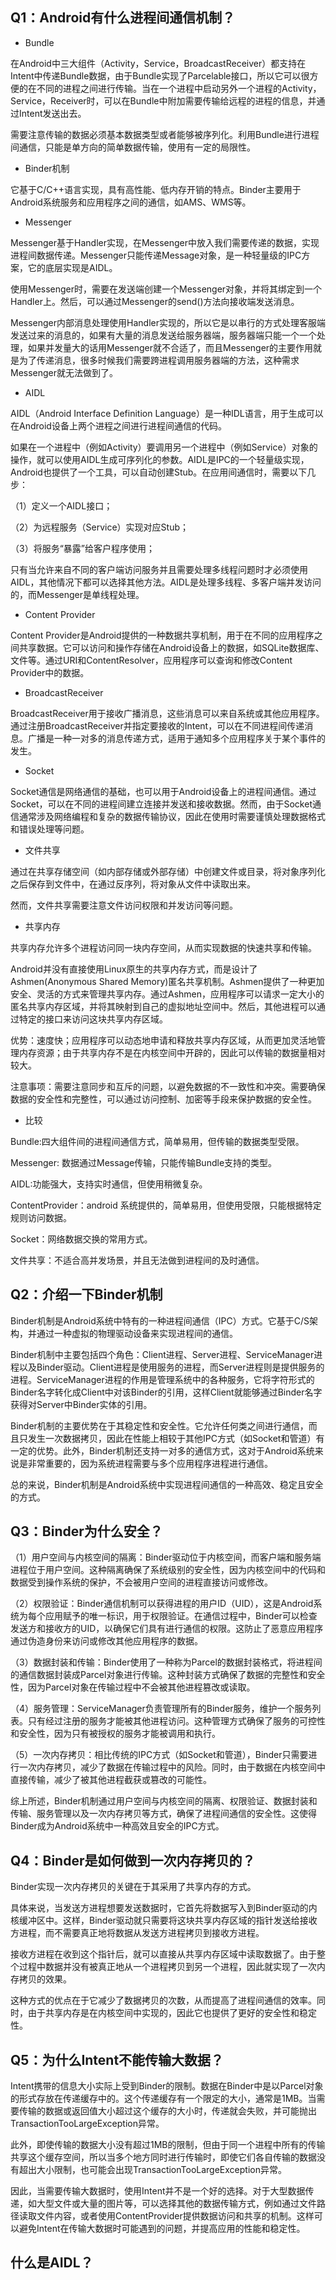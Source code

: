 ## Q1：Android有什么进程间通信机制？

- Bundle

在Android中三大组件（Activity，Service，BroadcastReceiver）都支持在Intent中传递Bundle数据，由于Bundle实现了Parcelable接口，所以它可以很方便的在不同的进程之间进行传输。当在一个进程中启动另外一个进程的Activity，Service，Receiver时，可以在Bundle中附加需要传输给远程的进程的信息，并通过Intent发送出去。

需要注意传输的数据必须基本数据类型或者能够被序列化。利用Bundle进行进程间通信，只能是单方向的简单数据传输，使用有一定的局限性。

- Binder机制

它基于C/C++语言实现，具有高性能、低内存开销的特点。Binder主要用于Android系统服务和应用程序之间的通信，如AMS、WMS等。

- Messenger

Messenger基于Handler实现，在Messenger中放入我们需要传递的数据，实现进程间数据传递。Messenger只能传递Message对象，是一种轻量级的IPC方案，它的底层实现是AIDL。

使用Messenger时，需要在发送端创建一个Messenger对象，并将其绑定到一个Handler上。然后，可以通过Messenger的send()方法向接收端发送消息。

Messenger内部消息处理使用Handler实现的，所以它是以串行的方式处理客服端发送过来的消息的，如果有大量的消息发送给服务器端，服务器端只能一个一个处理，如果并发量大的话用Messenger就不合适了，而且Messenger的主要作用就是为了传递消息，很多时候我们需要跨进程调用服务器端的方法，这种需求Messenger就无法做到了。

- AIDL

AIDL（Android Interface Definition Language）是一种IDL语言，用于生成可以在Android设备上两个进程之间进行进程间通信的代码。

如果在一个进程中（例如Activity）要调用另一个进程中（例如Service）对象的操作，就可以使用AIDL生成可序列化的参数。AIDL是IPC的一个轻量级实现，Android也提供了一个工具，可以自动创建Stub。在应用间通信时，需要以下几步：

（1）定义一个AIDL接口；

（2）为远程服务（Service）实现对应Stub；

（3）将服务“暴露”给客户程序使用；

只有当允许来自不同的客户端访问服务并且需要处理多线程问题时才必须使用AIDL，其他情况下都可以选择其他方法。AIDL是处理多线程、多客户端并发访问的，而Messenger是单线程处理。

- Content Provider
  
Content Provider是Android提供的一种数据共享机制，用于在不同的应用程序之间共享数据。它可以访问和操作存储在Android设备上的数据，如SQLite数据库、文件等。通过URI和ContentResolver，应用程序可以查询和修改Content Provider中的数据。

- BroadcastReceiver

BroadcastReceiver用于接收广播消息，这些消息可以来自系统或其他应用程序。通过注册BroadcastReceiver并指定要接收的Intent，可以在不同进程间传递消息。广播是一种一对多的消息传递方式，适用于通知多个应用程序关于某个事件的发生。

- Socket

Socket通信是网络通信的基础，也可以用于Android设备上的进程间通信。通过Socket，可以在不同的进程间建立连接并发送和接收数据。然而，由于Socket通信通常涉及网络编程和复杂的数据传输协议，因此在使用时需要谨慎处理数据格式和错误处理等问题。

- 文件共享

通过在共享存储空间（如内部存储或外部存储）中创建文件或目录，将对象序列化之后保存到文件中，在通过反序列，将对象从文件中读取出来。

然而，文件共享需要注意文件访问权限和并发访问等问题。

- 共享内存

共享内存允许多个进程访问同一块内存空间，从而实现数据的快速共享和传输。

Android并没有直接使用Linux原生的共享内存方式，而是设计了Ashmen(Anonymous Shared Memory)匿名共享机制。Ashmen提供了一种更加安全、灵活的方式来管理共享内存。通过Ashmen，应用程序可以请求一定大小的匿名共享内存区域，并将其映射到自己的虚拟地址空间中。然后，其他进程可以通过特定的接口来访问这块共享内存区域。

优势：速度快；应用程序可以动态地申请和释放共享内存区域，从而更加灵活地管理内存资源；由于共享内存不是在内核空间中开辟的，因此可以传输的数据量相对较大。

注意事项：需要注意同步和互斥的问题，以避免数据的不一致性和冲突。需要确保数据的安全性和完整性，可以通过访问控制、加密等手段来保护数据的安全性。

- 比较

Bundle:四大组件间的进程间通信方式，简单易用，但传输的数据类型受限。

Messenger: 数据通过Message传输，只能传输Bundle支持的类型。

AIDL:功能强大，支持实时通信，但使用稍微复杂。

ContentProvider：android 系统提供的，简单易用，但使用受限，只能根据特定规则访问数据。

Socket：网络数据交换的常用方式。

文件共享：不适合高并发场景，并且无法做到进程间的及时通信。

## Q2：介绍一下Binder机制

Binder机制是Android系统中特有的一种进程间通信（IPC）方式。它基于C/S架构，并通过一种虚拟的物理驱动设备来实现进程间的通信。

Binder机制中主要包括四个角色：Client进程、Server进程、ServiceManager进程以及Binder驱动。Client进程是使用服务的进程，而Server进程则是提供服务的进程。ServiceManager进程的作用是管理系统中的各种服务，它将字符形式的Binder名字转化成Client中对该Binder的引用，这样Client就能够通过Binder名字获得对Server中Binder实体的引用。

Binder机制的主要优势在于其稳定性和安全性。它允许任何类之间进行通信，而且只发生一次数据拷贝，因此在性能上相较于其他IPC方式（如Socket和管道）有一定的优势。此外，Binder机制还支持一对多的通信方式，这对于Android系统来说是非常重要的，因为系统进程需要与多个应用程序进程进行通信。

总的来说，Binder机制是Android系统中实现进程间通信的一种高效、稳定且安全的方式。

## Q3：Binder为什么安全？

（1）用户空间与内核空间的隔离：Binder驱动位于内核空间，而客户端和服务端进程位于用户空间。这种隔离确保了系统级别的安全性，因为内核空间中的代码和数据受到操作系统的保护，不会被用户空间的进程直接访问或修改。

（2）权限验证：Binder通信机制可以获得进程的用户ID（UID），这是Android系统为每个应用赋予的唯一标识，用于权限验证。在通信过程中，Binder可以检查发送方和接收方的UID，以确保它们具有进行通信的权限。这防止了恶意应用程序通过伪造身份来访问或修改其他应用程序的数据。

（3）数据封装和传输：Binder使用了一种称为Parcel的数据封装格式，将进程间的通信数据封装成Parcel对象进行传输。这种封装方式确保了数据的完整性和安全性，因为Parcel对象在传输过程中不会被其他进程篡改或读取。

（4）服务管理：ServiceManager负责管理所有的Binder服务，维护一个服务列表。只有经过注册的服务才能被其他进程访问。这种管理方式确保了服务的可控性和安全性，因为只有被授权的服务才能被调用和执行。

（5）一次内存拷贝：相比传统的IPC方式（如Socket和管道），Binder只需要进行一次内存拷贝，减少了数据在传输过程中的风险。同时，由于数据在内核空间中直接传输，减少了被其他进程截获或篡改的可能性。

综上所述，Binder机制通过用户空间与内核空间的隔离、权限验证、数据封装和传输、服务管理以及一次内存拷贝等方式，确保了进程间通信的安全性。这使得Binder成为Android系统中一种高效且安全的IPC方式。

## Q4：Binder是如何做到一次内存拷贝的？

Binder实现一次内存拷贝的关键在于其采用了共享内存的方式。

具体来说，当发送方进程想要发送数据时，它首先将数据写入到Binder驱动的内核缓冲区中。这样，Binder驱动就只需要将这块共享内存区域的指针发送给接收方进程，而不需要真正地将数据从发送方进程拷贝到接收方进程。

接收方进程在收到这个指针后，就可以直接从共享内存区域中读取数据了。由于整个过程中数据并没有被真正地从一个进程拷贝到另一个进程，因此就实现了一次内存拷贝的效果。

这种方式的优点在于它减少了数据拷贝的次数，从而提高了进程间通信的效率。同时，由于共享内存是在内核空间中实现的，因此它也提供了更好的安全性和稳定性。

## Q5：为什么Intent不能传输大数据？

Intent携带的信息大小实际上受到Binder的限制。数据在Binder中是以Parcel对象的形式存放在传递缓存中的。这个传递缓存有一个限定的大小，通常是1MB。当需要传输的数据或返回值大小超过这个缓存的大小时，传递就会失败，并可能抛出TransactionTooLargeException异常。

此外，即使传输的数据大小没有超过1MB的限制，但由于同一个进程中所有的传输共享这个缓存空间，所以当多个地方同时进行传输时，即使它们各自传输的数据没有超出大小限制，也可能会出现TransactionTooLargeException异常。

因此，当需要传输大数据时，使用Intent并不是一个好的选择。对于大型数据传递，如大型文件或大量的图片等，可以选择其他的数据传输方式，例如通过文件路径读取文件内容，或者使用ContentProvider提供数据访问和共享的机制。这样可以避免Intent在传输大数据时可能遇到的问题，并提高应用的性能和稳定性。

## 什么是AIDL？


